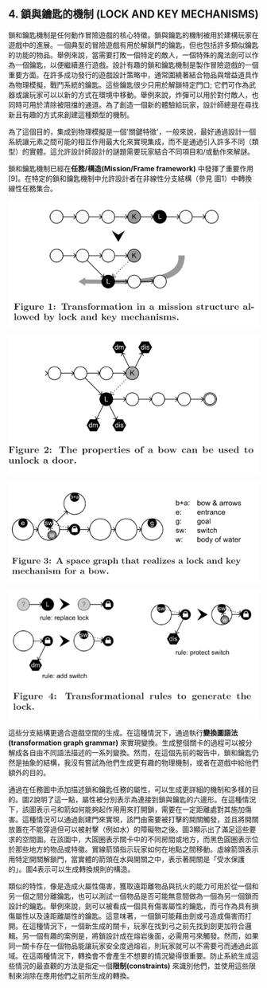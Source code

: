 ## 4. 鎖與鑰匙的機制 (LOCK AND KEY MECHANISMS)

鎖和鑰匙機制是任何動作冒險遊戲的核心特徵。鎖與鑰匙的機制被用於建構玩家在遊戲中的進展。一個典型的冒險遊戲有用於解鎖門的鑰匙，但也包括許多類似鑰匙的功能的物品。舉例來說，當需要打敗一個特定的敵人，一個特殊的魔法劍可以作為一個鑰匙，以便繼續進行遊戲。設計有趣的鎖和鑰匙機制是製作冒險遊戲的一個重要方面。在許多成功發行的遊戲設計策略中，通常圍繞著結合物品與增益道具作為物理模擬，戰鬥系統的鑰匙。這些鑰匙很少只用於解鎖特定門口; 它們可作為武器或讓玩家可以以新的方式在環境中移動。舉例來說，炸彈可以用於對付敵人，也同時可用於清除被阻擋的通道。為了創造一個新的體驗給玩家，設計師總是在尋找新且有趣的方式來創建這種類型的機制。

為了這個目的，集成到物理模擬是一個'關鍵特徵'，一般來說，最好通過設計一個系統讓元素之間可能的相互作用最大化來實現集成，而不是通過引入許多不同（類型）的實體。這允許設計師設計的謎題需要玩家結合不同項目和/或動作來解謎。

鎖和鑰匙機制已經在**任務/構造(Mission/Frame framework)** 中發揮了重要作用[9]。在特定的鎖和鑰匙機制中允許設計者在非線性分支結構（參見 圖1）中轉換線性任務集合。

![](./img/Figure_1.PNG)

![](./img/Figure_2.PNG)

![](./img/Figure_3.PNG)

![](./img/Figure_4.PNG)

這些分支結構更適合遊戲空間的生成。在這種情況下，通過執行**變換圖語法(transformation graph grammar)** 來實現變換。生成整個關卡的過程可以被分解成各自由不同語法描述的一系列變換。然而，在這個先前的報告中，鎖和鑰匙仍然是抽象的結構，我沒有嘗試為他們生成更有趣的物理機制，或者在遊戲中給他們額外的目的。

通過在任務圖中添加描述鎖和鑰匙任務的屬性，可以生成更詳細的機制和多樣的目的。圖2說明了這一點，屬性被分別表示為連接到鎖與鑰匙的六邊形。在這種情況下，該圖表示弓和箭如何能夠起作用用來打開鎖，需要在一定距離處對其施加傷害。這種情況可以通過創建門來實現，該門由需要被打擊的開關觸發，並且將開關放置在不能穿過但可以被射擊（例如水）的障礙物之後。圖3顯示出了滿足這些要求的空間圖。在該圖中，大圓圈表示關卡中的不同房間或地方，而黑色圓圈表示位於那些地方的物品或特徵。實線箭頭指示玩家如何在地點之間移動。虛線箭頭表示用特定開關解鎖門，當實體的箭頭在水與開關之中，表示著開關是「受水保護的」。圖4表示可以生成轉換規則的構造。

類似的特性，像是造成火屬性傷害，獲取遠距離物品與抗火的能力可用於從一個和另一個之間分離鑰匙，也可以測試一個物品是否可能無意間做為一個為另一個鎖而設計的鑰匙。舉例來說，劍可以被看成一個具有傷害屬性的鑰匙，而弓作為具有損傷屬性以及遠距離屬性的鑰匙。這意味著，一個鎖可能藉由劍或弓造成傷害而打開。在這種情況下，一個新生成的關卡，玩家在找到弓之前先找到劍更加符合邏輯。另一個有趣的案例是，將鎖設計成在熔岩後面，必需用弓來觸發。然而，如果同一關卡存在一個物品能讓玩家安全度過熔岩，則玩家就可以不需要弓而通過此區域。在這兩種情況下，轉換會不會產生不想要的情況變得很重要。防止系統生成這些情況的最直觀的方法是指定一個**限制(constraints)** 來識別他們，並使用這些限制來消除在應用他們之前所生成的轉換。

